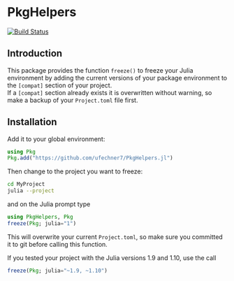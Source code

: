 # PkgHelpers

[![Build Status](https://github.com/ufechner7/PkgHelpers.jl/actions/workflows/CI.yml/badge.svg?branch=main)](https://github.com/ufechner7/PkgHelpers.jl/actions/workflows/CI.yml?query=branch%3Amain)

## Introduction
This package provides the function `freeze()` to freeze your Julia environment by adding
the current versions of your package environment to the `[compat]` section of your project.  
If a `[compat]` section already exists it is overwritten without warning, so make a backup
of your `Project.toml` file first.

## Installation

Add it to your global environment:  
```julia
using Pkg
Pkg.add("https://github.com/ufechner7/PkgHelpers.jl")
```
Then change to the project you want to freeze:  
```bash
cd MyProject
julia --project
```
and on the Julia prompt type
```julia
using PkgHelpers, Pkg
freeze(Pkg; julia="1")
```
This will overwrite your current `Project.toml`, so make sure you committed it to git before calling this function.

If you tested your project with the Julia versions 1.9 and 1.10, use the call
```julia
freeze(Pkg; julia="~1.9, ~1.10")
```